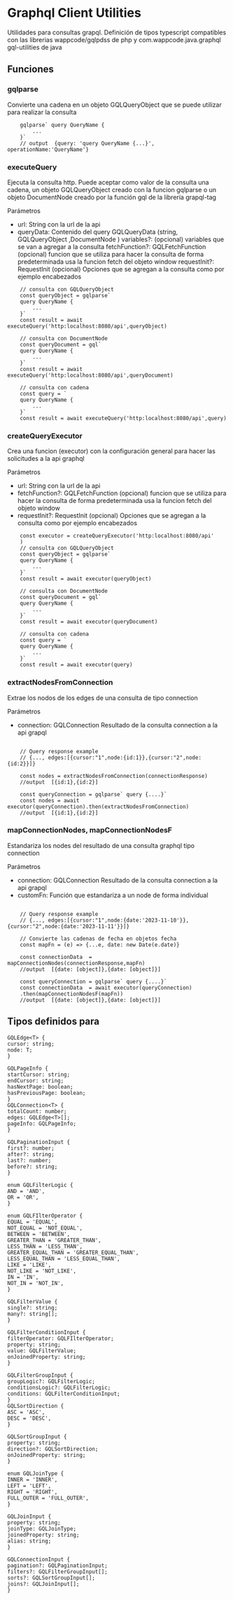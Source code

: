 # Graphql Client Utilities

Utilidades para consultas grapql. Definición de tipos typescript compatibles con las librerias wappcode/gqlpdss de php y com.wappcode.java.graphql gql-utilities de java

## Funciones

### gqlparse

Convierte una cadena en un objeto GQLQueryObject que se puede utilizar para realizar la consulta

```
    gqlparse` query QueryName {
        ...
    }`
    // output  {query: 'query QueryName {...}', operationName:'QueryName'}
```

### executeQuery

Ejecuta la consulta http. Puede aceptar como valor de la consulta una cadena, un objeto GQLQueryObject creado con la funcion gqlparse o un objeto DocumentNode creado por la función gql de la librería grapql-tag

Parámetros

- url: String con la url de la api
- queryData: Contenido del query GQLQueryData (string, GQLQueryObject ,DocumentNode )
  variables?: (opcional) variables que se van a agregar a la consulta
  fetchFunction?: GQLFetchFunction (opcional) funcion que se utiliza para hacer la consulta de forma predeterminada usa la funcion fetch del objeto window
  requestInit?: RequestInit (opcional) Opciones que se agregan a la consulta como por ejemplo encabezados

```
    // consulta con GQLQueryObject
    const queryObject = gqlparse`
    query QueryName {
        ...
    }`
    const result = await executeQuery('http:localhost:8080/api',queryObject)

    // consulta con DocumentNode
    const queryDocument = gql`
    query QueryName {
        ...
    }`
    const result = await executeQuery('http:localhost:8080/api',queryDocument)

    // consulta con cadena
    const query = `
    query QueryName {
        ...
    }`
    const result = await executeQuery('http:localhost:8080/api',query)

```

### createQueryExecutor

Crea una funcion (executor) con la configuración general para hacer las solicitudes a la api graphql

Parámetros

- url: String con la url de la api
- fetchFunction?: GQLFetchFunction (opcional) funcion que se utiliza para hacer la consulta de forma predeterminada usa la funcion fetch del objeto window
- requestInit?: RequestInit (opcional) Opciones que se agregan a la consulta como por ejemplo encabezados

```
    const executor = createQueryExecutor('http:localhost:8080/api'
    )
    // consulta con GQLQueryObject
    const queryObject = gqlparse`
    query QueryName {
        ...
    }`
    const result = await executor(queryObject)

    // consulta con DocumentNode
    const queryDocument = gql`
    query QueryName {
        ...
    }`
    const result = await executor(queryDocument)

    // consulta con cadena
    const query = `
    query QueryName {
        ...
    }`
    const result = await executor(query)

```

### extractNodesFromConnection

Extrae los nodos de los edges de una consulta de tipo connection

Parámetros

- connection: GQLConnection Resultado de la consulta connection a la api grapql

```

    // Query response example
    // {..., edges:[{cursor:"1",node:{id:1}},{cursor:"2",node:{id:2}}]}

    const nodes = extractNodesFromConnection(connectionResponse)
    //output  [{id:1},{id:2}]

    const queryConnection = gqlparse` query {....}`
    const nodes = await executor(queryConnection).then(extractNodesFromConnection)
    //output  [{id:1},{id:2}]
```

### mapConnectionNodes, mapConnectionNodesF

Estandariza los nodes del resultado de una consulta graphql tipo connection

Parámetros

- connection: GQLConnection Resultado de la consulta connection a la api grapql
- customFn: Función que estandariza a un node de forma individual

```

    // Query response example
    // {..., edges:[{cursor:"1",node:{date:'2023-11-10'}},{cursor:"2",node:{date:'2023-11-11'}}]}

    // Convierte las cadenas de fecha en objetos fecha
    const mapFn = (e) => {...e, date: new Date(e.date)}

    const connectionData  = mapConnectionNodes(connectionResponse,mapFn)
    //output  [{date: [object]},{date: [object]}]

    const queryConnection = gqlparse` query {....}`
    const connectionData  = await executor(queryConnection)
    .then(mapConnectionNodesF(mapFn))
    //output  [{date: [object]},{date: [object]}]
```

## Tipos definidos para

```
GQLEdge<T> {
cursor: string;
node: T;
}

GQLPageInfo {
startCursor: string;
endCursor: string;
hasNextPage: boolean;
hasPreviousPage: boolean;
}
GQLConnection<T> {
totalCount: number;
edges: GQLEdge<T>[];
pageInfo: GQLPageInfo;
}

GQLPaginationInput {
first?: number;
after?: string;
last?: number;
before?: string;
}

enum GQLFilterLogic {
AND = 'AND',
OR = 'OR',
}

enum GQLFIlterOperator {
EQUAL = 'EQUAL',
NOT_EQUAL = 'NOT_EQUAL',
BETWEEN = 'BETWEEN',
GREATER_THAN = 'GREATER_THAN',
LESS_THAN = 'LESS_THAN',
GREATER_EQUAL_THAN = 'GREATER_EQUAL_THAN',
LESS_EQUAL_THAN = 'LESS_EQUAL_THAN',
LIKE = 'LIKE',
NOT_LIKE = 'NOT_LIKE',
IN = 'IN',
NOT_IN = 'NOT_IN',
}

GQLFilterValue {
single?: string;
many?: string[];
}

GQLFilterConditionInput {
filterOperator: GQLFIlterOperator;
property: string;
value: GQLFilterValue;
onJoinedProperty: string;
}

GQLFilterGroupInput {
groupLogic?: GQLFilterLogic;
conditionsLogic?: GQLFilterLogic;
conditions: GQLFilterConditionInput;
}
GQLSortDirection {
ASC = 'ASC',
DESC = 'DESC',
}

GQLSortGroupInput {
property: string;
direction?: GQLSortDirection;
onJoinedProperty: string;
}

enum GQLJoinType {
INNER = 'INNER',
LEFT = 'LEFT',
RIGHT = 'RIGHT',
FULL_OUTER = 'FULL_OUTER',
}

GQLJoinInput {
property: string;
joinType: GQLJoinType;
joinedProperty: string;
alias: string;
}

GQLConnectionInput {
pagination?: GQLPaginationInput;
filters?: GQLFilterGroupInput[];
sorts?: GQLSortGroupInput[];
joins?: GQLJoinInput[];
}

```
